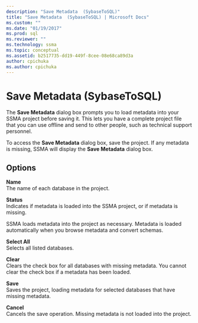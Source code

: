 ```yaml
---
description: "Save Metadata  (SybaseToSQL)"
title: "Save Metadata  (SybaseToSQL) | Microsoft Docs"
ms.custom: ""
ms.date: "01/19/2017"
ms.prod: sql
ms.reviewer: ""
ms.technology: ssma
ms.topic: conceptual
ms.assetid: b2517735-dd19-449f-8cee-08e68ca89d3a
author: cpichuka 
ms.author: cpichuka 
---
```

# Save Metadata  (SybaseToSQL)
The **Save Metadata** dialog box prompts you to load metadata into your SSMA project before saving it. This lets you have a complete project file that you can use offline and send to other people, such as technical support personnel.  
  
To access the **Save Metadata** dialog box, save the project. If any metadata is missing, SSMA will display the **Save Metadata** dialog box.  
  
## Options  
**Name**  
The name of each database in the project.  
  
**Status**  
Indicates if metadata is loaded into the SSMA project, or if metadata is missing.  
  
SSMA loads metadata into the project as necessary. Metadata is loaded automatically when you browse metadata and convert schemas.  
  
**Select All**  
Selects all listed databases.  
  
**Clear**  
Clears the check box for all databases with missing metadata. You cannot clear the check box if a metadata has been loaded.  
  
**Save**  
Saves the project, loading metadata for selected databases that have missing metadata.  
  
**Cancel**  
Cancels the save operation. Missing metadata is not loaded into the project.  
  
